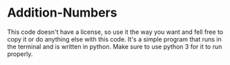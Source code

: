 # Addition-Numbers
This code doesn't have a license, so use it the way you want and fell free to copy it or do anything else with this code. 
It's a simple program that runs in the terminal and is written in python. 
Make sure to use python 3 for it to run properly.
